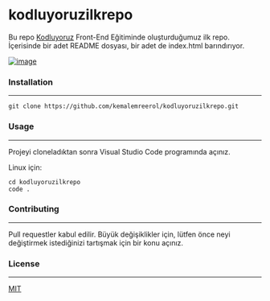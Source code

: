 # kodluyoruzilkrepo

Bu repo [Kodluyoruz](https://kodluyoruz.org/tr/kodluyoruz/) Front-End Eğitiminde oluşturduğumuz ilk repo. İçerisinde bir adet README dosyası, bir adet de index.html barındırıyor.

[![image](https://r.resimlink.com/hgKDYioNM-64.png)](https://resimlink.com/hgKDYioNM-64)

### Installation

---

```
git clone https://github.com/kemalemreerol/kodluyoruzilkrepo.git
```

### Usage

---

Projeyi cloneladıktan sonra Visual Studio Code programında açınız.

Linux için:

```
cd kodluyoruzilkrepo
code .
```

### Contributing

---

Pull requestler kabul edilir. Büyük değişiklikler için, lütfen önce neyi değiştirmek istediğinizi tartışmak için bir konu açınız.

### License

---

[MIT](https://choosealicense.com/licenses/mit/)
